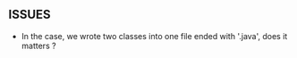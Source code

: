 ISSUES
------
* In the case, we wrote two classes into one file ended with '.java', does it matters ?